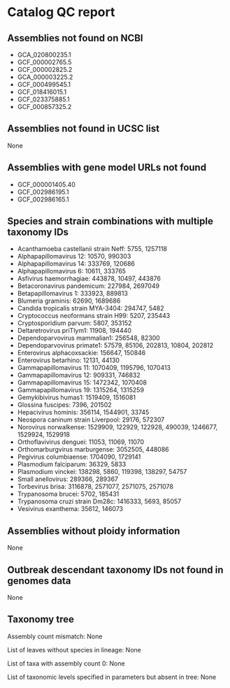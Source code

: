 # Catalog QC report

## Assemblies not found on NCBI

- GCA_020800235.1
- GCF_000002765.5
- GCF_000002825.2
- GCA_000003225.2
- GCF_000499545.1
- GCF_018416015.1
- GCF_023375885.1
- GCF_000857325.2

## Assemblies not found in UCSC list

None

## Assemblies with gene model URLs not found

- GCF_000001405.40
- GCF_002986195.1
- GCF_002986165.1

## Species and strain combinations with multiple taxonomy IDs

- Acanthamoeba castellanii strain Neff: 5755, 1257118
- Alphapapillomavirus 12: 10570, 990303
- Alphapapillomavirus 14: 333769, 120686
- Alphapapillomavirus 6: 10611, 333765
- Asfivirus haemorrhagiae: 443878, 10497, 443876
- Betacoronavirus pandemicum: 227984, 2697049
- Betapapillomavirus 1: 333923, 889813
- Blumeria graminis: 62690, 1689686
- Candida tropicalis strain MYA-3404: 294747, 5482
- Cryptococcus neoformans strain H99: 5207, 235443
- Cryptosporidium parvum: 5807, 353152
- Deltaretrovirus priTlym1: 11908, 194440
- Dependoparvovirus mammalian1: 256548, 82300
- Dependoparvovirus primate1: 57579, 85106, 202813, 10804, 202812
- Enterovirus alphacoxsackie: 156647, 150846
- Enterovirus betarhino: 12131, 44130
- Gammapapillomavirus 11: 1070409, 1195796, 1070413
- Gammapapillomavirus 12: 909331, 746832
- Gammapapillomavirus 15: 1472342, 1070408
- Gammapapillomavirus 19: 1315264, 1315259
- Gemykibivirus humas1: 1519409, 1516081
- Glossina fuscipes: 7396, 201502
- Hepacivirus hominis: 356114, 1544901, 33745
- Neospora caninum strain Liverpool: 29176, 572307
- Norovirus norwalkense: 1529909, 122929, 122928, 490039, 1246677, 1529924, 1529918
- Orthoflavivirus denguei: 11053, 11069, 11070
- Orthomarburgvirus marburgense: 3052505, 448086
- Pegivirus columbiaense: 1704090, 1729141
- Plasmodium falciparum: 36329, 5833
- Plasmodium vinckei: 138298, 5860, 119398, 138297, 54757
- Small anellovirus: 289366, 289367
- Torbevirus brisa: 3116878, 2571077, 2571075, 2571078
- Trypanosoma brucei: 5702, 185431
- Trypanosoma cruzi strain Dm28c: 1416333, 5693, 85057
- Vesivirus exanthema: 35612, 146073

## Assemblies without ploidy information

None

## Outbreak descendant taxonomy IDs not found in genomes data

None

## Taxonomy tree

Assembly count mismatch: None

List of leaves without species in lineage: None

List of taxa with assembly count 0: None

List of taxonomic levels specified in parameters but absent in tree: None
